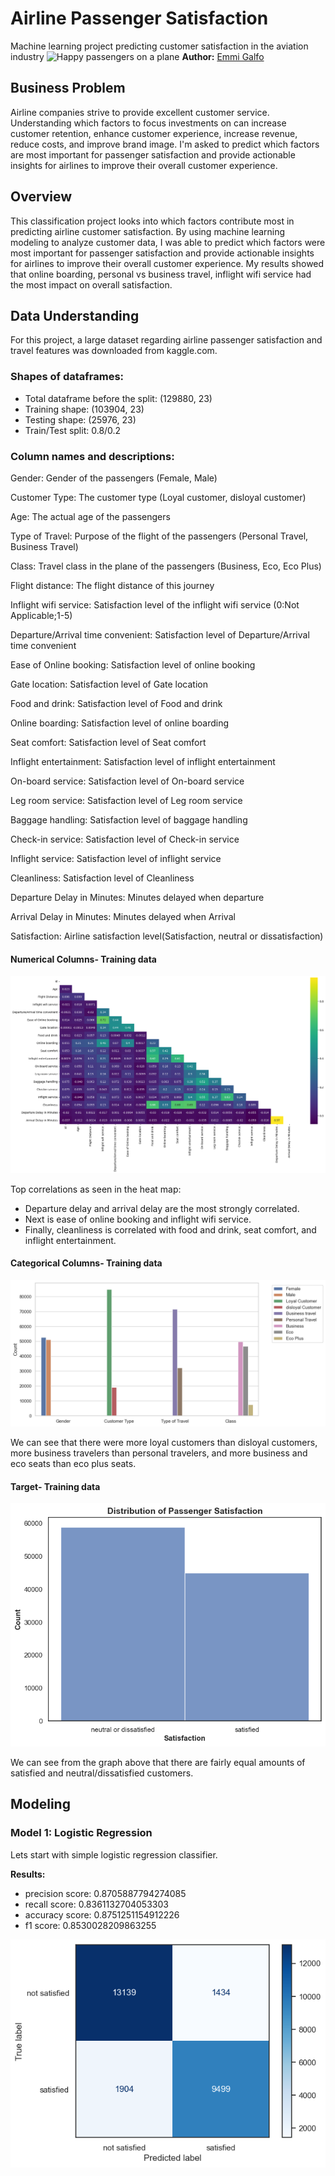 # Airline Passenger Satisfaction
Machine learning project predicting customer satisfaction in the aviation industry
![Happy passengers on a plane](./Photos/Happy-passengers.avif)
**Author:** [Emmi Galfo](mailto:emmi.galfo@gmail.com)

## Business Problem 

Airline companies strive to provide excellent customer service. Understanding which factors to focus investments on can increase customer retention, enhance customer experience, increase revenue, reduce costs, and improve brand image. I'm asked to predict which factors are most important for passenger satisfaction and provide actionable insights for airlines to improve their overall customer experience.  

## Overview 

This classification project looks into which factors contribute most in predicting airline customer satisfaction. By using machine learning modeling to analyze customer data, I was able to predict which factors were most important for passenger satisfaction and provide actionable insights for airlines to improve their overall customer experience. My results showed that online boarding, personal vs business travel, inflight wifi service had the most impact on overall satisfaction. 

## Data Understanding

For this project, a large dataset regarding airline passenger satisfaction and travel features was downloaded from kaggle.com. 

### Shapes of dataframes:
* Total dataframe before the split:  (129880, 23)
* Training shape: (103904, 23)
* Testing shape: (25976, 23)
* Train/Test split: 0.8/0.2

### Column names and descriptions:
Gender: Gender of the passengers (Female, Male)

Customer Type: The customer type (Loyal customer, disloyal customer)

Age: The actual age of the passengers

Type of Travel: Purpose of the flight of the passengers (Personal Travel, Business Travel)

Class: Travel class in the plane of the passengers (Business, Eco, Eco Plus)

Flight distance: The flight distance of this journey

Inflight wifi service: Satisfaction level of the inflight wifi service (0:Not Applicable;1-5)

Departure/Arrival time convenient: Satisfaction level of Departure/Arrival time convenient

Ease of Online booking: Satisfaction level of online booking

Gate location: Satisfaction level of Gate location

Food and drink: Satisfaction level of Food and drink

Online boarding: Satisfaction level of online boarding

Seat comfort: Satisfaction level of Seat comfort

Inflight entertainment: Satisfaction level of inflight entertainment

On-board service: Satisfaction level of On-board service

Leg room service: Satisfaction level of Leg room service

Baggage handling: Satisfaction level of baggage handling

Check-in service: Satisfaction level of Check-in service

Inflight service: Satisfaction level of inflight service

Cleanliness: Satisfaction level of Cleanliness

Departure Delay in Minutes: Minutes delayed when departure

Arrival Delay in Minutes: Minutes delayed when Arrival

Satisfaction: Airline satisfaction level(Satisfaction, neutral or dissatisfaction)

#### Numerical Columns- Training data

![Heatmap of correlations](./Photos/Heatmap.png)

Top correlations as seen in the heat map:
* Departure delay and arrival delay are the most strongly correlated.
* Next is ease of online booking and inflight wifi service.
* Finally, cleanliness is correlated with food and drink, seat comfort, and inflight entertainment. 

#### Categorical Columns- Training data

![Categorical bar graph](./Photos/categorical-bar.png)

We can see that there were more loyal customers than disloyal customers, more business travelers than personal travelers, and more business and eco seats than eco plus seats.

#### Target- Training data

![target bar graph](./Photos/Target-bar.png)

We can see from the graph above that there are fairly equal amounts of satisfied and neutral/dissatisfied customers. 

## Modeling

### Model 1: Logistic Regression 

Lets start with simple logistic regression classifier.

__Results:__
* precision score: 0.8705887794274085
* recall score: 0.8361132704053303
* accuracy score: 0.8751251154912226
* f1 score: 0.8530028209863255

![Confusion matrix](./Photos/model_1_confusion_matrix.png)


